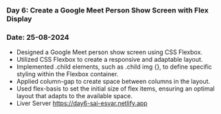 ### Day 6: Create a Google Meet Person Show Screen with Flex Display
### Date: 25-08-2024
- Designed a Google Meet person show screen using CSS Flexbox.
- Utilized CSS Flexbox to create a responsive and adaptable layout.
- Implemented .child elements, such as .child img {}, to define specific styling within the Flexbox container.
- Applied column-gap to create space between columns in the layout.
- Used flex-basis to set the initial size of flex items, ensuring an optimal layout that adapts to the available space.
- Liver Server 
https://day6-sai-esvar.netlify.app